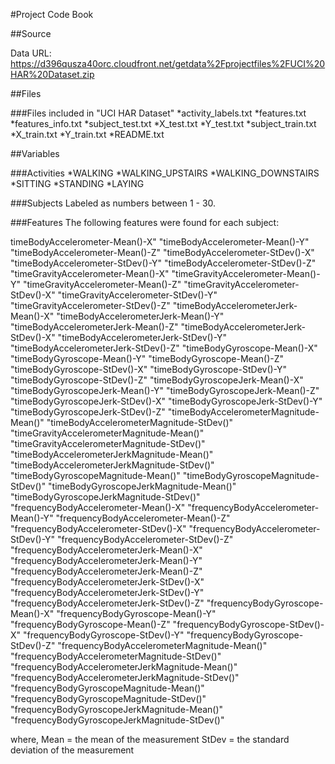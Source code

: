 #Project Code Book

##Source

Data URL: https://d396qusza40orc.cloudfront.net/getdata%2Fprojectfiles%2FUCI%20HAR%20Dataset.zip

##Files

###Files included in "UCI HAR Dataset"
*activity_labels.txt
*features.txt
*features_info.txt
*subject_test.txt
*X_test.txt
*Y_test.txt
*subject_train.txt
*X_train.txt
*Y_train.txt
*README.txt

##Variables

###Activities
*WALKING
*WALKING_UPSTAIRS
*WALKING_DOWNSTAIRS
*SITTING
*STANDING
*LAYING

###Subjects
Labeled as numbers between 1 - 30.

###Features
The following features were found for each subject:

timeBodyAccelerometer-Mean()-X" "timeBodyAccelerometer-Mean()-Y" "timeBodyAccelerometer-Mean()-Z" 
"timeBodyAccelerometer-StDev()-X" "timeBodyAccelerometer-StDev()-Y" "timeBodyAccelerometer-StDev()-Z" 
"timeGravityAccelerometer-Mean()-X" "timeGravityAccelerometer-Mean()-Y" "timeGravityAccelerometer-Mean()-Z" 
"timeGravityAccelerometer-StDev()-X" "timeGravityAccelerometer-StDev()-Y" "timeGravityAccelerometer-StDev()-Z" 
"timeBodyAccelerometerJerk-Mean()-X" "timeBodyAccelerometerJerk-Mean()-Y" "timeBodyAccelerometerJerk-Mean()-Z" 
"timeBodyAccelerometerJerk-StDev()-X" "timeBodyAccelerometerJerk-StDev()-Y" "timeBodyAccelerometerJerk-StDev()-Z" 
"timeBodyGyroscope-Mean()-X" "timeBodyGyroscope-Mean()-Y" "timeBodyGyroscope-Mean()-Z" "timeBodyGyroscope-StDev()-X" 
"timeBodyGyroscope-StDev()-Y" "timeBodyGyroscope-StDev()-Z" "timeBodyGyroscopeJerk-Mean()-X" "timeBodyGyroscopeJerk-Mean()-Y" 
"timeBodyGyroscopeJerk-Mean()-Z" "timeBodyGyroscopeJerk-StDev()-X" "timeBodyGyroscopeJerk-StDev()-Y" 
"timeBodyGyroscopeJerk-StDev()-Z" "timeBodyAccelerometerMagnitude-Mean()" "timeBodyAccelerometerMagnitude-StDev()" 
"timeGravityAccelerometerMagnitude-Mean()" "timeGravityAccelerometerMagnitude-StDev()" 
"timeBodyAccelerometerJerkMagnitude-Mean()" "timeBodyAccelerometerJerkMagnitude-StDev()" "timeBodyGyroscopeMagnitude-Mean()" 
"timeBodyGyroscopeMagnitude-StDev()" "timeBodyGyroscopeJerkMagnitude-Mean()" "timeBodyGyroscopeJerkMagnitude-StDev()" 
"frequencyBodyAccelerometer-Mean()-X" "frequencyBodyAccelerometer-Mean()-Y" "frequencyBodyAccelerometer-Mean()-Z" 
"frequencyBodyAccelerometer-StDev()-X" "frequencyBodyAccelerometer-StDev()-Y" "frequencyBodyAccelerometer-StDev()-Z" 
"frequencyBodyAccelerometerJerk-Mean()-X" "frequencyBodyAccelerometerJerk-Mean()-Y" "frequencyBodyAccelerometerJerk-Mean()-Z" 
"frequencyBodyAccelerometerJerk-StDev()-X" "frequencyBodyAccelerometerJerk-StDev()-Y" 
"frequencyBodyAccelerometerJerk-StDev()-Z" "frequencyBodyGyroscope-Mean()-X" "frequencyBodyGyroscope-Mean()-Y" 
"frequencyBodyGyroscope-Mean()-Z" "frequencyBodyGyroscope-StDev()-X" "frequencyBodyGyroscope-StDev()-Y" 
"frequencyBodyGyroscope-StDev()-Z" "frequencyBodyAccelerometerMagnitude-Mean()" "frequencyBodyAccelerometerMagnitude-StDev()" 
"frequencyBodyAccelerometerJerkMagnitude-Mean()" "frequencyBodyAccelerometerJerkMagnitude-StDev()" 
"frequencyBodyGyroscopeMagnitude-Mean()" "frequencyBodyGyroscopeMagnitude-StDev()" "frequencyBodyGyroscopeJerkMagnitude-Mean()" 
"frequencyBodyGyroscopeJerkMagnitude-StDev()"

where, 
Mean = the mean of the measurement
StDev = the standard deviation of the measurement
